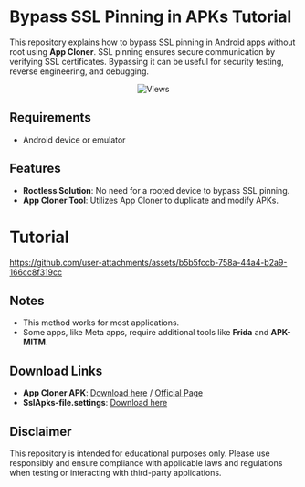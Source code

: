# Bypass SSL Pinning in APKs Tutorial

This repository explains how to bypass SSL pinning in Android apps without root using **App Cloner**. SSL pinning ensures secure communication by verifying SSL certificates. Bypassing it can be useful for security testing, reverse engineering, and debugging.

  <p align="center"> <img src="https://komarev.com/ghpvc/?username=5k-omar&label=Repo%20views&color=0e75b6&style=flat" alt="Views" /> </p>

## Requirements
- Android device or emulator

## Features
- **Rootless Solution**: No need for a rooted device to bypass SSL pinning.
- **App Cloner Tool**: Utilizes App Cloner to duplicate and modify APKs.

# Tutorial
https://github.com/user-attachments/assets/b5b5fccb-758a-44a4-b2a9-166cc8f319cc

## Notes
- This method works for most applications.
- Some apps, like Meta apps, require additional tools like **Frida** and **APK-MITM**.

## Download Links
- **App Cloner APK**: [Download here](https://github.com/5k-omar/Bypass-SSL-Pinning-APK-Tutorial/releases/download/1.0/App.Cloner.arm-1.5.32.apk) / [Official Page](https://appcloner.app/)
- **SslApks-file.settings**: [Download here](https://github.com/5k-omar/Bypass-SSL-Pinning-APK-Tutorial/releases/download/1.0/SslApks-file.settings)

## Disclaimer
This repository is intended for educational purposes only. Please use responsibly and ensure compliance with applicable laws and regulations when testing or interacting with third-party applications.

